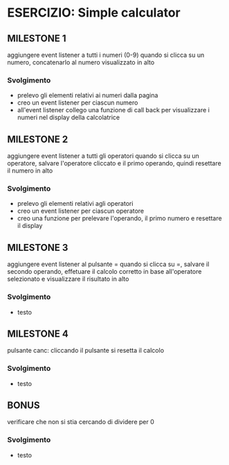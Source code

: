 # ESERCIZIO: Simple calculator

## MILESTONE 1

aggiungere event listener a tutti i numeri (0-9)
quando si clicca su un numero, concatenarlo al numero visualizzato in alto

### Svolgimento

- prelevo gli elementi relativi ai numeri dalla pagina
- creo un event listener per ciascun numero
- all'event listener collego una funzione di call back per visualizzare i numeri nel display della calcolatrice

## MILESTONE 2

aggiungere event listener a tutti gli operatori
quando si clicca su un operatore, salvare l'operatore cliccato e il primo operando, quindi resettare il numero in alto

### Svolgimento

- prelevo gli elementi relativi agli operatori
- creo un event listener per ciascun operatore
- creo una funzione per prelevare l'operando, il primo numero e resettare il display

## MILESTONE 3

aggiungere event listener al pulsante =
quando si clicca su =, salvare il secondo operando, effetuare il calcolo corretto in base all'operatore selezionato e visualizzare il risultato in alto

### Svolgimento

- testo

## MILESTONE 4

pulsante canc: cliccando il pulsante si resetta il calcolo

### Svolgimento

- testo

## BONUS

verificare che non si stia cercando di dividere per 0

### Svolgimento

- testo
